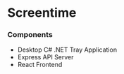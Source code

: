# Screentime
### Components
- Desktop C# .NET Tray Application
- Express API Server
- React Frontend

